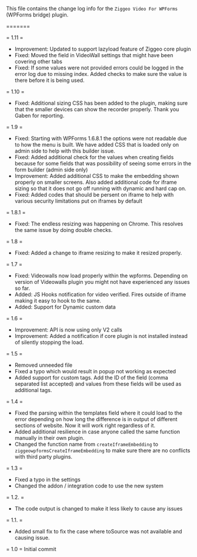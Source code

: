 This file contains the change log info for the `Ziggeo Video For WPForms` (WPForms bridge) plugin.


=======

= 1.11 =
* Improvement: Updated to support lazyload feature of Ziggeo core plugin
* Fixed: Moved the field in VideoWall settings that might have been covering other tabs
* Fixed: If some values were not provided errors could be logged in the error log due to missing index. Added checks to make sure the value is there before it is being used.

= 1.10 =
* Fixed: Additional sizing CSS has been added to the plugin, making sure that the smaller devices can show the recorder properly. Thank you Gaben for reporting.

= 1.9 =
* Fixed: Starting with WPForms 1.6.8.1 the options were not readable due to how the menu is built. We have added CSS that is loaded only on admin side to help with this builder issue.
* Fixed: Added additional check for the values when creating fields because for some fields that was possibility of seeing some errors in the form builder (admin side only)
* Improvement: Added additional CSS to make the embedding shown properly on smaller screens. Also added additional code for iframe sizing so that it does not go off running with dynamic and hard cap on.
* Fixed: Added codes that should be persent on iframe to help with various security limitations put on iframes by default

= 1.8.1 =
* Fixed: The endless resizing was happening on Chrome. This resolves the same issue by doing double checks.

= 1.8 =
* Fixed: Added a change to iframe resizing to make it resized properly.

= 1.7 =
* Fixed: Videowalls now load properly within the wpforms. Depending on version of Videowalls plugin you might not have experienced any issues so far.
* Added: JS Hooks notification for video verified. Fires outside of iframe making it easy to hook to the same.
* Added: Support for Dynamic custom data

= 1.6 =
* Improvement: API is now using only V2 calls
* Improvement: Added a notification if core plugin is not installed instead of silently stopping the load.

= 1.5 =
* Removed unneeded file
* Fixed a typo which would result in popup not working as expected
* Added support for custom tags. Add the ID of the field (comma separated list accepted) and values from these fields will be used as additional tags.

= 1.4 =
* Fixed the parsing within the templates field where it could load to the error depending on how long the difference is in output of different sections of website. Now it will work right regardless of it.
* Added additional resilience in case anyone called the same function manually in their own plugin.
* Changed the function name from `createIframeEmbedding` to `ziggeowpformsCreateIframeEmbedding` to make sure there are no conflicts with third party plugins.

= 1.3 =
* Fixed a typo in the settings
* Changed the addon / integration code to use the new system

= 1.2. =
* The code output is changed to make it less likely to cause any issues

= 1.1. =
* Added small fix to fix the case where toSource was not available and causing issue.

= 1.0 =
Initial commit
